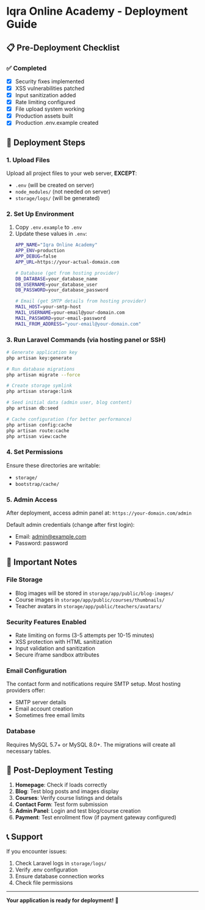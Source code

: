 # Iqra Online Academy - Deployment Guide

## 📋 Pre-Deployment Checklist

### ✅ Completed
- [x] Security fixes implemented
- [x] XSS vulnerabilities patched
- [x] Input sanitization added
- [x] Rate limiting configured
- [x] File upload system working
- [x] Production assets built
- [x] Production .env.example created

## 🚀 Deployment Steps

### 1. Upload Files
Upload all project files to your web server, **EXCEPT**:
- `.env` (will be created on server)
- `node_modules/` (not needed on server)
- `storage/logs/` (will be generated)

### 2. Set Up Environment
1. Copy `.env.example` to `.env`
2. Update these values in `.env`:
   ```bash
   APP_NAME="Iqra Online Academy"
   APP_ENV=production
   APP_DEBUG=false
   APP_URL=https://your-actual-domain.com
   
   # Database (get from hosting provider)
   DB_DATABASE=your_database_name
   DB_USERNAME=your_database_user
   DB_PASSWORD=your_database_password
   
   # Email (get SMTP details from hosting provider)
   MAIL_HOST=your-smtp-host
   MAIL_USERNAME=your-email@your-domain.com
   MAIL_PASSWORD=your-email-password
   MAIL_FROM_ADDRESS="your-email@your-domain.com"
   ```

### 3. Run Laravel Commands (via hosting panel or SSH)
```bash
# Generate application key
php artisan key:generate

# Run database migrations
php artisan migrate --force

# Create storage symlink
php artisan storage:link

# Seed initial data (admin user, blog content)
php artisan db:seed

# Cache configuration (for better performance)
php artisan config:cache
php artisan route:cache
php artisan view:cache
```

### 4. Set Permissions
Ensure these directories are writable:
- `storage/`
- `bootstrap/cache/`

### 5. Admin Access
After deployment, access admin panel at:
`https://your-domain.com/admin`

Default admin credentials (change after first login):
- Email: admin@example.com
- Password: password

## 🔧 Important Notes

### File Storage
- Blog images will be stored in `storage/app/public/blog-images/`
- Course images in `storage/app/public/courses/thumbnails/`
- Teacher avatars in `storage/app/public/teachers/avatars/`

### Security Features Enabled
- Rate limiting on forms (3-5 attempts per 10-15 minutes)
- XSS protection with HTML sanitization
- Input validation and sanitization
- Secure iframe sandbox attributes

### Email Configuration
The contact form and notifications require SMTP setup. Most hosting providers offer:
- SMTP server details
- Email account creation
- Sometimes free email limits

### Database
Requires MySQL 5.7+ or MySQL 8.0+. The migrations will create all necessary tables.

## 🎯 Post-Deployment Testing

1. **Homepage**: Check if loads correctly
2. **Blog**: Test blog posts and images display
3. **Courses**: Verify course listings and details
4. **Contact Form**: Test form submission
5. **Admin Panel**: Login and test blog/course creation
6. **Payment**: Test enrollment flow (if payment gateway configured)

## 📞 Support

If you encounter issues:
1. Check Laravel logs in `storage/logs/`
2. Verify .env configuration
3. Ensure database connection works
4. Check file permissions

---

**Your application is ready for deployment!** 🎉